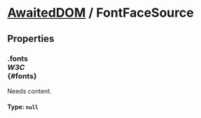 # [AwaitedDOM](/docs/basic-interfaces/awaited-dom) <span>/</span> FontFaceSource

## Properties

### .fonts <div class="specs"><i>W3C</i></div> {#fonts}

Needs content.

#### **Type**: `null`
